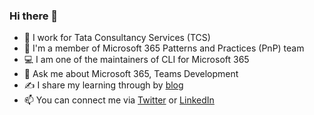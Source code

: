 ### Hi there 👋

- 🏦 I work for Tata Consultancy Services (TCS)
- 👯 I'm a member of Microsoft 365 Patterns and Practices (PnP) team
- 💻 I am one of the maintainers of CLI for Microsoft 365
- 💬 Ask me about Microsoft 365, Teams Development
- ✍ I share my learning through by [blog](https://arjunumenon.com/)
- 📫 You can connect me via [Twitter](https://twitter.com/arjunumenon) or [LinkedIn](https://in.linkedin.com/in/arjunumenon)
